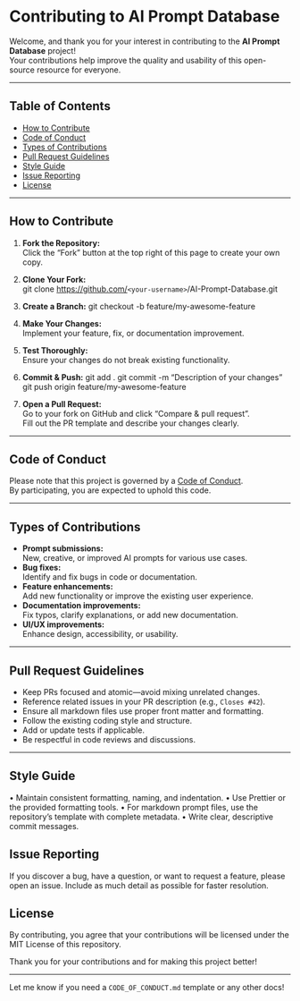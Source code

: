 # Contributing to AI Prompt Database

Welcome, and thank you for your interest in contributing to the **AI Prompt Database** project!  
Your contributions help improve the quality and usability of this open-source resource for everyone.

---

## Table of Contents

- [How to Contribute](#how-to-contribute)
- [Code of Conduct](#code-of-conduct)
- [Types of Contributions](#types-of-contributions)
- [Pull Request Guidelines](#pull-request-guidelines)
- [Style Guide](#style-guide)
- [Issue Reporting](#issue-reporting)
- [License](#license)

---

## How to Contribute

1. **Fork the Repository:**  
   Click the “Fork” button at the top right of this page to create your own copy.

2. **Clone Your Fork:**  
   git clone <https://github.com/>`<your-username>`/AI-Prompt-Database.git

3. **Create a Branch:**
    git checkout -b feature/my-awesome-feature

4. **Make Your Changes:**  
Implement your feature, fix, or documentation improvement.

5. **Test Thoroughly:**  
Ensure your changes do not break existing functionality.

6. **Commit & Push:**
    git add .
    git commit -m “Description of your changes”
    git push origin feature/my-awesome-feature

7. **Open a Pull Request:**  
Go to your fork on GitHub and click “Compare & pull request”.  
Fill out the PR template and describe your changes clearly.

---

## Code of Conduct

Please note that this project is governed by a [Code of Conduct](CODE_OF_CONDUCT.md).  
By participating, you are expected to uphold this code.

---

## Types of Contributions

- **Prompt submissions:**  
New, creative, or improved AI prompts for various use cases.
- **Bug fixes:**  
Identify and fix bugs in code or documentation.
- **Feature enhancements:**  
Add new functionality or improve the existing user experience.
- **Documentation improvements:**  
Fix typos, clarify explanations, or add new documentation.
- **UI/UX improvements:**  
Enhance design, accessibility, or usability.

---

## Pull Request Guidelines

- Keep PRs focused and atomic—avoid mixing unrelated changes.
- Reference related issues in your PR description (e.g., `Closes #42`).
- Ensure all markdown files use proper front matter and formatting.
- Follow the existing coding style and structure.
- Add or update tests if applicable.
- Be respectful in code reviews and discussions.

---

## Style Guide

 • Maintain consistent formatting, naming, and indentation.
 • Use Prettier or the provided formatting tools.
 • For markdown prompt files, use the repository’s template with complete metadata.
 • Write clear, descriptive commit messages.

## Issue Reporting

If you discover a bug, have a question, or want to request a feature, please open an issue.
Include as much detail as possible for faster resolution.

## License

By contributing, you agree that your contributions will be licensed under the MIT License of this repository.

Thank you for your contributions and for making this project better!

---

Let me know if you need a `CODE_OF_CONDUCT.md` template or any other docs!
